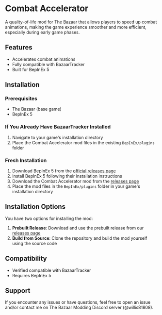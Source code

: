 # Combat Accelerator

A quality-of-life mod for The Bazaar that allows players to speed up combat animations, making the game experience smoother and more efficient, especially during early game phases.

## Features

- Accelerates combat animations
- Fully compatible with BazaarTracker
- Built for BepInEx 5

## Installation

### Prerequisites

- The Bazaar (base game)
- BepInEx 5

### If You Already Have BazaarTracker Installed

1. Navigate to your game's installation directory
2. Place the Combat Accelerator mod files in the existing `BepInEx/plugins` folder

### Fresh Installation

1. Download BepInEx 5 from the [official releases page](https://github.com/BepInEx/BepInEx/releases/tag/v5.4.23.2)
2. Install BepInEx 5 following their installation instructions
3. Download the Combat Accelerator mod from the [releases page](https://github.com/willis81808/TheBazaarCombatAccelerator/releases/)
4. Place the mod files in the `BepInEx/plugins` folder in your game's installation directory

## Installation Options

You have two options for installing the mod:

1. **Prebuilt Release**: Download and use the prebuilt release from our [releases page](https://github.com/willis81808/TheBazaarCombatAccelerator/releases/)
2. **Build from Source**: Clone the repository and build the mod yourself using the source code

## Compatibility

- Verified compatible with BazaarTracker
- Requires BepInEx 5

## Support

If you encounter any issues or have questions, feel free to open an issue and/or contact me on The Bazaar Modding Discord server (@willis81808).
